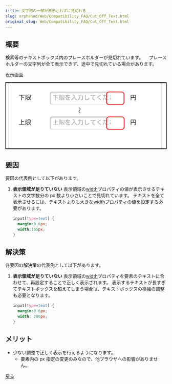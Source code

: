 ```yaml
---
title: 文字列の一部が表示されずに見切れる
slug: orphaned/Web/Compatibility_FAQ/Cut_Off_Text.html
original_slug: Web/Compatibility_FAQ/Cut_Off_Text.html
---
```


## 概要

検索等のテキストボックス内のプレースホルダーが見切れています。
　プレースホルダーの文字列が全て表示できず、途中で見切れている場合があります。

表示画面

![](0108.png)

## 要因

要因の代表例として以下があります。

1. **表示領域が足りていない**
    表示領域の[width](/ja/docs/Web/CSS/width)プロパティの値が表示させるテキストの文字数分の px 数より小さいことで見切れています。
    テキストを全て表示させるには、テキストよりも大きな[width](/ja/docs/Web/CSS/width)プロパティの値を設定する必要があります。

    ```css
    input[type=text] {
      margin:0 6px;
      width:165px;
    }
    ```

## 解決策

各要因の解決策の代表例として以下があります。

1. **表示領域が足りていない**
    表示領域の[width](/ja/docs/Web/CSS/width)プロパティを要素のテキストに合わせて、再設定することで正しく表示されます。
    表示するテキストが長すぎてテキストボックスを超えてしまう場合は、テキストボックスの横幅の調整も必要となります。

    ```css
    input[type=text] {
      margin:0 6px;
      width: 200px;
    }
    ```

## メリット

- 少ない調整で正しく表示を行えるようになります。
  - 要素内の px 指定の変更のみなので、他ブラウザへの影響がありません。

[戻る](/ja/docs/Web/Compatibility_FAQ)
